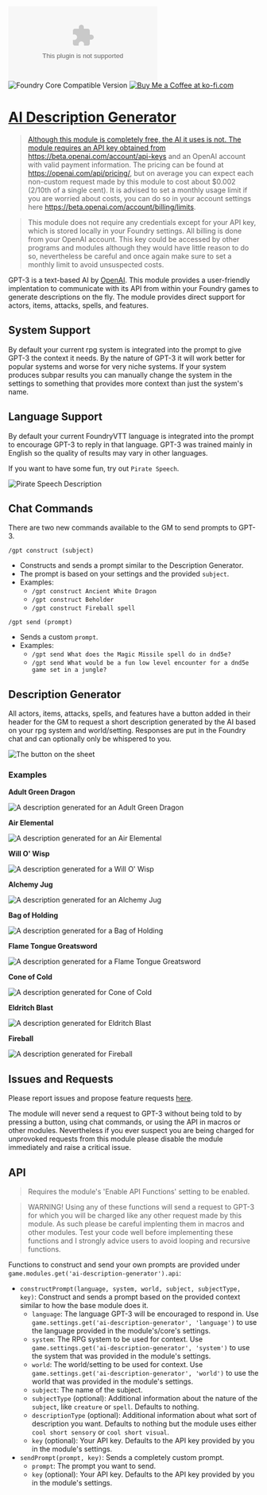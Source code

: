 ![Latest Release Download Count](https://img.shields.io/github/downloads/PepijnMC/FoundryVTT-AI-Description-Generator/latest/module.zip?color=2b82fc&label=latest%20release%20downloads&style=for-the-badge)
![Foundry Core Compatible Version](https://img.shields.io/badge/dynamic/json.svg?url=https%3A%2F%2Fgithub.com%2FPepijnMC%2FFoundryVTT-AI-Description-Generator%2Freleases%2Flatest%2Fdownload%2Fmodule.json&label=Foundry%20Version&query=$.compatibility.verified&colorB=orange&style=for-the-badge)
<a href='https://ko-fi.com/pepijn' target='_blank'><img src='https://img.shields.io/badge/Donate-Buy%20me%20a%20coffee-red?style=for-the-badge' alt='Buy Me a Coffee at ko-fi.com' />

# AI Description Generator
> Although this module is completely free, the AI it uses is not. The module requires an API key obtained from https://beta.openai.com/account/api-keys and an OpenAI account with valid payment information. The pricing can be found at https://openai.com/api/pricing/, but on average you can expect each non-custom request made by this module to cost about $0.002 (2/10th of a single cent). It is advised to set a monthly usage limit if you are worried about costs, you can do so in your account settings here https://beta.openai.com/account/billing/limits.

> This module does not require any credentials except for your API key, which is stored locally in your Foundry settings. All billing is done from your OpenAI account. This key could be accessed by other programs and modules although they would have little reason to do so, nevertheless be careful and once again make sure to set a monthly limit to avoid unsuspected costs.

GPT-3 is a text-based AI by [OpenAI](https://beta.openai.com/). This module provides a user-friendly implentation to communicate with its API from within your Foundry games to generate descriptions on the fly. The module provides direct support for actors, items, attacks, spells, and features.

## System Support
By default your current rpg system is integrated into the prompt to give GPT-3 the context it needs. By the nature of GPT-3 it will work better for popular systems and worse for very niche systems. If your system produces subpar results you can manually change the system in the settings to something that provides more context than just the system's name.

## Language Support
By default your current FoundryVTT language is integrated into the prompt to encourage GPT-3 to reply in that language. GPT-3 was trained mainly in English so the quality of results may vary in other languages.

If you want to have some fun, try out `Pirate Speech`.

![Pirate Speech Description](https://github.com/PepijnMC/FoundryVTT-AI-Description-Generator/blob/main/media/Pirate%20Language.png?raw=true)

## Chat Commands
There are two new commands available to the GM to send prompts to GPT-3.

```
/gpt construct (subject)
```
- Constructs and sends a prompt similar to the Description Generator.
- The prompt is based on your settings and the provided `subject`.
- Examples:
  - `/gpt construct Ancient White Dragon`
  - `/gpt construct Beholder`
  - `/gpt construct Fireball spell`

```
/gpt send (prompt)
```
- Sends a custom `prompt`.
- Examples:
  - `/gpt send What does the Magic Missile spell do in dnd5e?`
  - `/gpt send What would be a fun low level encounter for a dnd5e game set in a jungle?`

## Description Generator
All actors, items, attacks, spells, and features have a button added in their header for the GM to request a short description generated by the AI based on your rpg system and world/setting. Responses are put in the Foundry chat and can optionally only be whispered to you.

![The button on the sheet](https://raw.githubusercontent.com/PepijnMC/FoundryVTT-AI-Description-Generator/main/media/Button.png)

### Examples
**Adult Green Dragon**

![A description generated for an Adult Green Dragon](https://github.com/PepijnMC/FoundryVTT-AI-Description-Generator/blob/main/media/Adult%20Green%20Dragon%20Description.png?raw=true)

**Air Elemental**

![A description generated for an Air Elemental](https://github.com/PepijnMC/FoundryVTT-AI-Description-Generator/blob/main/media/Air%20Elemental%20Description.png?raw=true)

**Will O' Wisp**

![A description generated for a Will O' Wisp](https://github.com/PepijnMC/FoundryVTT-AI-Description-Generator/blob/main/media/Will%20O'%20Wisp%20Description.png?raw=true)

**Alchemy Jug**

![A description generated for an Alchemy Jug](https://github.com/PepijnMC/FoundryVTT-AI-Description-Generator/blob/main/media/Alchemy%20Jug%20Description.png?raw=true)

**Bag of Holding**

![A description generated for a Bag of Holding](https://github.com/PepijnMC/FoundryVTT-AI-Description-Generator/blob/main/media/Bag%20Of%20Holding%20Description.png?raw=true)

**Flame Tongue Greatsword**

![A description generated for a Flame Tongue Greatsword](https://github.com/PepijnMC/FoundryVTT-AI-Description-Generator/blob/main/media/Flame%20Tongue%20Greatsword%20Description.png?raw=true)

**Cone of Cold**

![A description generated for Cone of Cold](https://github.com/PepijnMC/FoundryVTT-AI-Description-Generator/blob/main/media/Cone%20Of%20Cold%20Description.png?raw=true)

**Eldritch Blast**

![A description generated for Eldritch Blast](https://github.com/PepijnMC/FoundryVTT-AI-Description-Generator/blob/main/media/Eldritch%20Blast%20Description.png?raw=true)

**Fireball**

![A description generated for Fireball](https://github.com/PepijnMC/FoundryVTT-AI-Description-Generator/blob/main/media/Fireball%20Description.png?raw=true)

## Issues and Requests
Please report issues and propose feature requests <a href="https://github.com/PepijnMC/AI-Description-Generator/issues" target="_blank">here</a>.

The module will never send a request to GPT-3 without being told to by pressing a button, using chat commands, or using the API in macros or other modules. Nevertheless if you ever suspect you are being charged for unprovoked requests from this module please disable the module immediately and raise a critical issue.

## API
> Requires the module's 'Enable API Functions' setting to be enabled.

> WARNING! Using any of these functions will send a request to GPT-3 for which you will be charged like any other request made by this module. As such please be careful implenting them in macros and other modules. Test your code well before implementing these functions and I strongly advice users to avoid looping and recursive functions.

Functions to construct and send your own prompts are provided under `game.modules.get('ai-description-generator').api`:
- `constructPrompt(language, system, world, subject, subjectType, key)`: Construct and sends a prompt based on the provided context similar to how the base module does it.
	- `language`: The language GPT-3 will be encouraged to respond in. Use `game.settings.get('ai-description-generator', 'language')` to use the language provided in the module's/core's settings.
	- `system`: The RPG system to be used for context. Use `game.settings.get('ai-description-generator', 'system')` to use the system that was provided in the module's settings.
	- `world`: The world/setting to be used for context. Use `game.settings.get('ai-description-generator', 'world')` to use the world that was provided in the module's settings.
	- `subject`: The name of the subject.
	- `subjectType` (optional): Additional information about the nature of the `subject`, like `creature` or `spell`. Defaults to nothing.
	- `descriptionType` (optional): Additional information about what sort of description you want. Defaults to nothing but the module uses either `cool short sensory` or `cool short visual`.
	- `key` (optional): Your API key. Defaults to the API key provided by you in the module's settings.
- `sendPrompt(prompt, key)`: Sends a completely custom prompt.
	- `prompt`: The prompt you want to send.
	- `key` (optional): Your API key. Defaults to the API key provided by you in the module's settings.

